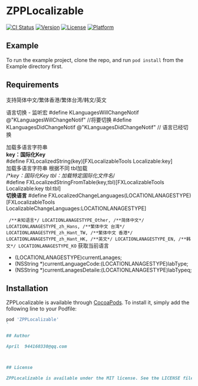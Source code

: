 # ZPPLocalizable

[![CI Status](https://img.shields.io/travis/张朋朋/ZPPLocalizable.svg?style=flat)](https://travis-ci.org/张朋朋/ZPPLocalizable)
[![Version](https://img.shields.io/cocoapods/v/ZPPLocalizable.svg?style=flat)](https://cocoapods.org/pods/ZPPLocalizable)
[![License](https://img.shields.io/cocoapods/l/ZPPLocalizable.svg?style=flat)](https://cocoapods.org/pods/ZPPLocalizable)
[![Platform](https://img.shields.io/cocoapods/p/ZPPLocalizable.svg?style=flat)](https://cocoapods.org/pods/ZPPLocalizable)

## Example

To run the example project, clone the repo, and run `pod install` from the Example directory first.

## Requirements
支持简体中文/繁体香港/繁体台湾/韩文/英文

语言切换 - 监听宏
#define KLanguagesWillChangeNotif @"KLanguagesWillChangeNotif" //将要切换
#define KLanguagesDidChangeNotif @"KLanguagesDidChangeNotif" // 语言已经切换

加载多语言字符串  
**key：国际化Key**  
#define FXLocalizedString(key)[FXLocalizableTools Localizable:key]   
加载多语言字符串 根据不同 tbl加载  
/**key：国际化Key  tbl：加载特定国际化文件名*/  
#define FXLocalizedStringFromTable(key,tbl)[FXLocalizableTools Localizable:key tbl:tbl]  
**切换语言**
#define FXLocalizedChangeLanguages(LOCATIONLANAGESTYPE) [FXLocalizableTools LocalizableChangeLanguages:LOCATIONLANAGESTYPE]

`` 
 /**未知语言*/
    LOCATIONLANAGESTYPE_Other,
    /**简体中文*/
    LOCATIONLANAGESTYPE_zh_Hans,
    /**繁体中文 台湾*/
    LOCATIONLANAGESTYPE_zh_Hant_TW,
     /**繁体中文 香港*/
    LOCATIONLANAGESTYPE_zh_Hant_HK,
    /**英文*/
    LOCATIONLANAGESTYPE_EN,
    /**韩文*/
    LOCATIONLANAGESTYPE_KO
    ``
 获取当前语言
+ (LOCATIONLANAGESTYPE)currentLanages;
+ (NSString *)currentLanguageCode:(LOCATIONLANAGESTYPE)labType;
+ (NSString *)currentLanagesDetaile:(LOCATIONLANAGESTYPE)labTypeq;

## Installation

ZPPLocalizable is available through [CocoaPods](https://cocoapods.org). To install
it, simply add the following line to your Podfile:

```ruby
pod 'ZPPLocalizable'
`

## Author

April  944160330@qq.com



## License

ZPPLocalizable is available under the MIT license. See the LICENSE file for more info.
